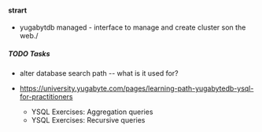 


#### strart
* yugabytdb managed - interface to manage and create cluster son the web./


##### TODO Tasks
* alter database search path -- what is it used for?



* https://university.yugabyte.com/pages/learning-path-yugabytedb-ysql-for-practitioners
    * YSQL Exercises: Aggregation queries
    * YSQL Exercises: Recursive queries